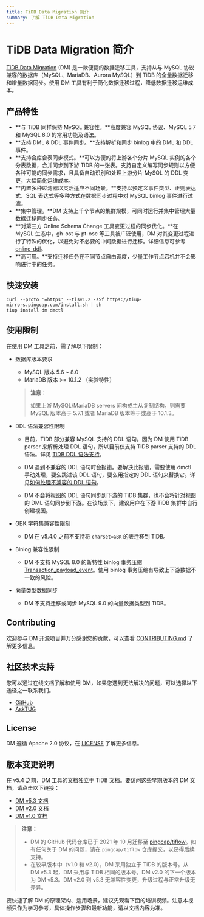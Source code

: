 ```yaml
---
title: TiDB Data Migration 简介
summary: 了解 TiDB Data Migration
---
```


# TiDB Data Migration 简介

<!--
![star](https://img.shields.io/github/stars/pingcap/tiflow?style=for-the-badge&logo=github) ![license](https://img.shields.io/github/license/pingcap/tiflow?style=for-the-badge) ![forks](https://img.shields.io/github/forks/pingcap/tiflow?style=for-the-badge)
-->

[TiDB Data Migration](https://github.com/pingcap/tiflow/tree/master/dm) (DM) 是一款便捷的数据迁移工具，支持从与 MySQL 协议兼容的数据库（MySQL、MariaDB、Aurora MySQL）到 TiDB 的全量数据迁移和增量数据同步。使用 DM 工具有利于简化数据迁移过程，降低数据迁移运维成本。

## 产品特性

- **与 TiDB 同样保持 MySQL 兼容性。**高度兼容 MySQL 协议、MySQL 5.7 和 MySQL 8.0 的常用功能及语法。
- **支持 DML & DDL 事件同步。**支持解析和同步 binlog 中的 DML 和 DDL 事件。
- **支持合库合表同步模式。**可以方便的将上游各个分片 MySQL 实例的各个分表数据，合并同步到下游 TiDB 的一张表。支持自定义编写同步规则以方便各种可能的同步需求，且具备自动识别和处理上游分片 MySQL 的 DDL 变更，大幅简化运维成本。
- **内置多种过滤器以灵活适应不同场景。**支持以预定义事件类型、正则表达式、SQL 表达式等多种方式在数据同步过程中对 MySQL binlog 事件进行过滤。
- **集中管理。**DM 支持上千个节点的集群规模，可同时运行并集中管理大量数据迁移同步任务。
- **对第三方 Online Schema Change 工具变更过程的同步优化。**在 MySQL 生态中，gh-ost 与 pt-osc 等工具被广泛使用，DM 对其变更过程进行了特殊的优化，以避免对不必要的中间数据进行迁移。详细信息可参考 [online-ddl](/dm/dm-online-ddl-tool-support.md)。
- **高可用。**支持迁移任务在不同节点自由调度，少量工作节点宕机并不会影响进行中的任务。

## 快速安装


```shell
curl --proto '=https' --tlsv1.2 -sSf https://tiup-mirrors.pingcap.com/install.sh | sh
tiup install dm dmctl
```

## 使用限制

在使用 DM 工具之前，需了解以下限制：

+ 数据库版本要求

    - MySQL 版本 5.6 ~ 8.0
    - MariaDB 版本 >= 10.1.2 （实验特性）

    > **注意：**
    >
    > 如果上游 MySQL/MariaDB servers 间构成主从复制结构，则需要 MySQL 版本高于 5.7.1 或者 MariaDB 版本等于或高于 10.1.3。

+ DDL 语法兼容性限制

    - 目前，TiDB 部分兼容 MySQL 支持的 DDL 语句。因为 DM 使用 TiDB parser 来解析处理 DDL 语句，所以目前仅支持 TiDB parser 支持的 DDL 语法。详见 [TiDB DDL 语法支持](/mysql-compatibility.md#ddl-的限制)。

    - DM 遇到不兼容的 DDL 语句时会报错。要解决此报错，需要使用 dmctl 手动处理，要么跳过该 DDL 语句，要么用指定的 DDL 语句来替换它。详见[如何处理不兼容的 DDL 语句](/dm/dm-faq.md#如何处理不兼容的-ddl-语句)。

    - DM 不会将视图的 DDL 语句同步到下游的 TiDB 集群，也不会将针对视图的 DML 语句同步到下游。在该场景下，建议用户在下游 TiDB 集群中自行创建视图。

+ GBK 字符集兼容性限制

    - DM 在 v5.4.0 之前不支持将 `charset=GBK` 的表迁移到 TiDB。

+ Binlog 兼容性限制

    - DM 不支持 MySQL 8.0 的新特性 binlog 事务压缩 [Transaction_payload_event](https://dev.mysql.com/doc/refman/8.0/en/binary-log-transaction-compression.html)。使用 binlog 事务压缩有导致上下游数据不一致的风险。

+ 向量类型数据同步

    - DM 不支持迁移或同步 MySQL 9.0 的向量数据类型到 TiDB。

## Contributing

欢迎参与 DM 开源项目并万分感谢您的贡献，可以查看 [CONTRIBUTING.md](https://github.com/pingcap/tiflow/blob/master/dm/CONTRIBUTING.md) 了解更多信息。

## 社区技术支持

您可以通过在线文档了解和使用 DM，如果您遇到无法解决的问题，可以选择以下途径之一联系我们。

- [GitHub](https://github.com/pingcap/tiflow/tree/master/dm)
- [AskTUG](https://asktug.com/tags/dm)

## License

DM 遵循 Apache 2.0 协议，在 [LICENSE](https://github.com/pingcap/tiflow/blob/master/LICENSE) 了解更多信息。

## 版本变更说明

在 v5.4 之前，DM 工具的文档独立于 TiDB 文档。要访问这些早期版本的 DM 文档，请点击以下链接：

- [DM v5.3 文档](https://docs.pingcap.com/zh/tidb-data-migration/v5.3)
- [DM v2.0 文档](https://docs.pingcap.com/zh/tidb-data-migration/v2.0/)
- [DM v1.0 文档](https://docs.pingcap.com/zh/tidb-data-migration/v1.0/)

> **注意：**
>
> - DM 的 GitHub 代码仓库已于 2021 年 10 月迁移至 [pingcap/tiflow](https://github.com/pingcap/tiflow/tree/master/dm)。如有任何关于 DM 的问题，请在 `pingcap/tiflow` 仓库提交，以获得后续支持。
> - 在较早版本中（v1.0 和 v2.0），DM 采用独立于 TiDB 的版本号。从 DM v5.3 起，DM 采用与 TiDB 相同的版本号。DM v2.0 的下一个版本为 DM v5.3。DM v2.0 到 v5.3 无兼容性变更，升级过程与正常升级无差异。

要快速了解 DM 的原理架构、适用场景，建议先观看下面的培训视频。注意本视频只作为学习参考，具体操作步骤和最新功能，请以文档内容为准。

<video src="https://download.pingcap.com/docs-cn%2FLesson20_dm_part01.mp4" width="100%" height="100%" controls="controls" poster="https://download.pingcap.com/docs-cn/poster_lesson20.png"></video>

<video src="https://download.pingcap.com/docs-cn/Lesson20_dm_part02.mp4" width="100%" height="100%" controls="controls" poster="https://download.pingcap.com/docs-cn/poster_lesson20.png"></video>

<video src="https://download.pingcap.com/docs-cn/Lesson20_part03.mp4" width="100%" height="100%" controls="controls" poster="https://download.pingcap.com/docs-cn/poster_lesson20.png"></video>
